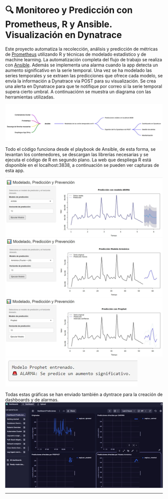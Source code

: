 # 🔍 Monitoreo y Predicción con Prometheus, R y Ansible. Visualización en Dynatrace 

Este proyecto automatiza la recolección, análisis y predicción de métricas de [Prometheus](https://prometheus.io/) utilizando R y técnicas de modelado estadístico y de machine learning. La automatización completa del flujo de trabajo se realiza con [Ansible](https://www.ansible.com/). Además se implementa una alarma cuando la app detecta un aumento significativo en la serie temporal. Una vez se ha modelado las series temporales y se extraen las predicciones que ofrece cada modelo, se envía la información a Dynatrace via POST para su visualización. Se crea una alerta en Dynatrace para que te notifique por correo si la serie temporal supera cierto umbral. A continuaciónn se muestra un diagrama con las herramientas utilizadas. 

![Predicción ARIMA](Captura.JPG)

Todo el código funciona desde el playbook de Ansible, de esta forma, se levantan los contenedores, se descargan las librerías necesarias y se ejecuta el código de R en segundo plano. La web que despliega R está disponible en el localhost:3838, a continuación se pueden ver capturas de esta app.

![Predicción ARIMA](arima.JPG)
![Predicción ARIMA](armonico.JPG)
![Predicción ARIMA](prophet.JPG)
![Predicción ARIMA](alarmas.JPG)

Todas estas gráficas se han enviado también a dyntrace para la creación de dashboards y de alarmas.
![Predicción ARIMA](Dashboards.JPG)


---

